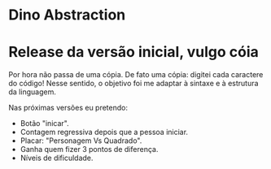 # Dino Abstraction

# Release da versão inicial, vulgo cóia

Por hora não passa de uma cópia. De fato uma cópia: digitei cada caractere do código! 
Nesse sentido, o objetivo foi me adaptar à sintaxe e à estrutura da linguagem.

Nas próximas versões eu pretendo:

* Botão "inicar".
* Contagem regressiva depois que a pessoa iniciar.
* Placar: "Personagem Vs Quadrado".
* Ganha quem fizer 3 pontos de diferença.
* Níveis de dificuldade.
